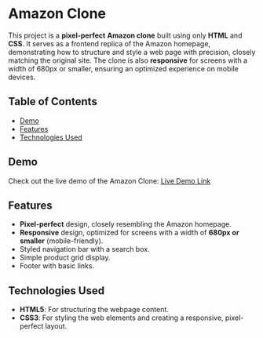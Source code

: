 # Amazon Clone

This project is a **pixel-perfect** **Amazon clone** built using only **HTML** and **CSS**. It serves as a frontend replica of the Amazon homepage, demonstrating how to structure and style a web page with precision, closely matching the original site. The clone is also **responsive** for screens with a width of 680px or smaller, ensuring an optimized experience on mobile devices.

## Table of Contents

- [Demo](#demo)
- [Features](#features)
- [Technologies Used](#technologies-used)

## Demo

Check out the live demo of the Amazon Clone: [Live Demo Link]()

## Features

- **Pixel-perfect** design, closely resembling the Amazon homepage.
- **Responsive** design, optimized for screens with a width of **680px or smaller** (mobile-friendly).
- Styled navigation bar with a search box.
- Simple product grid display.
- Footer with basic links.

## Technologies Used

- **HTML5**: For structuring the webpage content.
- **CSS3**: For styling the web elements and creating a responsive, pixel-perfect layout.


